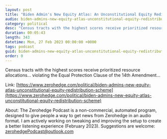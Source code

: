 ```yaml
---
layout: post
title: "Biden Admin's New Equity Atlas: An Unconstitutional Equity Redistribution Scheme"
audio: biden-admins-new-equity-atlas-unconstitutional-equity-redistribution-scheme-0
category: political
desc: "Census tracts with the highest scores receive prioritized resource allocations... violating the Equal Protection Clause of the 14th Amendment..."
duration: 00:05:43
length: 343
datetime: Mon, 27 Feb 2023 00:00:00 +0000
tags: podcast
guid: biden-admins-new-equity-atlas-unconstitutional-equity-redistribution-scheme-0
order: 0
---
```

Census tracts with the highest scores receive prioritized resource allocations... violating the Equal Protection Clause of the 14th Amendment...

Link: [https://www.zerohedge.com/political/biden-admins-new-equity-atlas-unconstitutional-equity-redistribution-scheme](https://www.zerohedge.com/political/biden-admins-new-equity-atlas-unconstitutional-equity-redistribution-scheme)

About: The Zerohedge Podcast is a non-commercial, automated program, designed to give people a way to get news from Zerohedge in an audio format.  I am actively working on tweaking and improving the setup to create a better listening experience (February 2023).  Suggestions are welcome: [zerohedgePodcast@outlook.com](mailto:zerohedgePodcast@outlook.com)